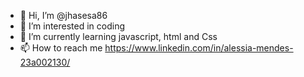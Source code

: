 - 👋 Hi, I’m @jhasesa86
- 👀 I’m interested in coding
- 🌱 I’m currently learning javascript, html and Css
- 📫 How to reach me https://www.linkedin.com/in/alessia-mendes-23a002130/ 


